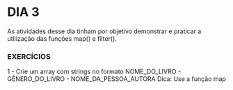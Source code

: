 # DIA 3

As atividades desse dia tinham por objetivo demonstrar e praticar a utilização das funções map() e filter().



### EXERCÍCIOS

1 - Crie um array com strings no formato NOME_DO_LIVRO - GÊNERO_DO_LIVRO - NOME_DA_PESSOA_AUTORA
Dica: Use a função map